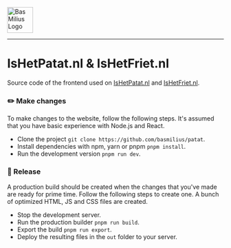 <a href="https://bas.dev" target="_blank" rel="noopener">
	<img src="https://bmcdn.nl/assets/branding/logo.svg" alt="Bas Milius Logo" height="60" width="60" />
</a>

---

# IsHetPatat.nl & IsHetFriet.nl
Source code of the frontend used on [IsHetPatat.nl](https://ishetpatat.nl) and [IsHetFriet.nl](https://ishetfriet.nl).

### ✏️ Make changes
To make changes to the website, follow the following steps. It's assumed that you
have basic experience with Node.js and React.
 - Clone the project `git clone https://github.com/basmilius/patat`.
 - Install dependencies with npm, yarn or pnpm `pnpm install`.
 - Run the development version `pnpm run dev`.

### 🚀 Release
A production build should be created when the changes that you've made are ready
for prime time. Follow the following steps to create one. A bunch of optimized
HTML, JS and CSS files are created.
- Stop the development server.
- Run the production builder `pnpm run build`.
- Export the build `pnpm run export`.
- Deploy the resulting files in the `out` folder to your server.
